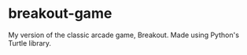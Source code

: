 # breakout-game
My version of the classic arcade game, Breakout. Made using Python's Turtle library.
